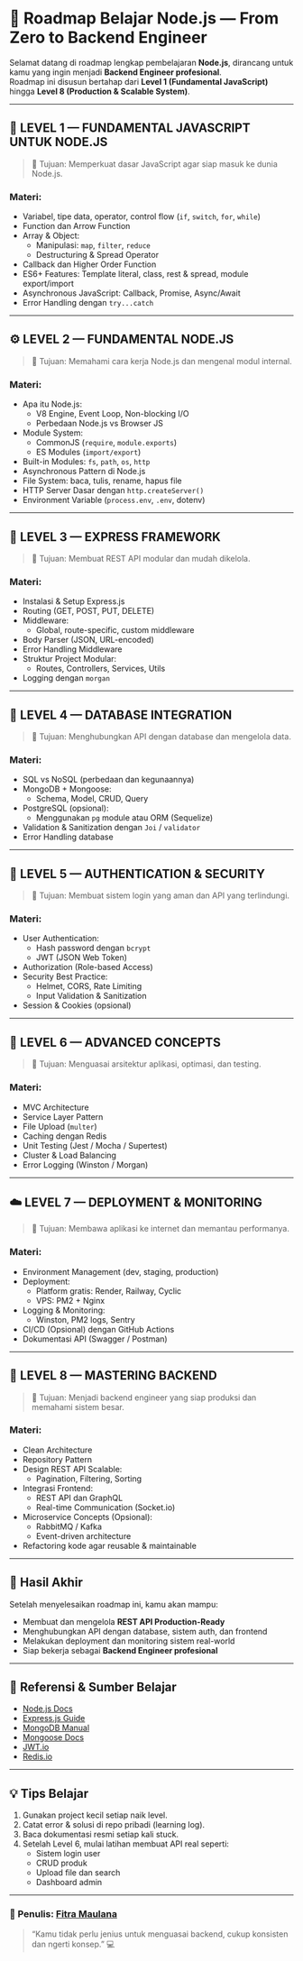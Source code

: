 # 🚀 Roadmap Belajar Node.js — From Zero to Backend Engineer

Selamat datang di roadmap lengkap pembelajaran **Node.js**, dirancang untuk kamu yang ingin menjadi **Backend Engineer profesional**.  
Roadmap ini disusun bertahap dari **Level 1 (Fundamental JavaScript)** hingga **Level 8 (Production & Scalable System)**.

---

## 📘 LEVEL 1 — FUNDAMENTAL JAVASCRIPT UNTUK NODE.JS

> 🎯 Tujuan: Memperkuat dasar JavaScript agar siap masuk ke dunia Node.js.

### Materi:

- Variabel, tipe data, operator, control flow (`if`, `switch`, `for`, `while`)
- Function dan Arrow Function
- Array & Object:
  - Manipulasi: `map`, `filter`, `reduce`
  - Destructuring & Spread Operator
- Callback dan Higher Order Function
- ES6+ Features: Template literal, class, rest & spread, module export/import
- Asynchronous JavaScript: Callback, Promise, Async/Await
- Error Handling dengan `try...catch`

---

## ⚙️ LEVEL 2 — FUNDAMENTAL NODE.JS

> 🎯 Tujuan: Memahami cara kerja Node.js dan mengenal modul internal.

### Materi:

- Apa itu Node.js:
  - V8 Engine, Event Loop, Non-blocking I/O
  - Perbedaan Node.js vs Browser JS
- Module System:
  - CommonJS (`require`, `module.exports`)
  - ES Modules (`import/export`)
- Built-in Modules: `fs`, `path`, `os`, `http`
- Asynchronous Pattern di Node.js
- File System: baca, tulis, rename, hapus file
- HTTP Server Dasar dengan `http.createServer()`
- Environment Variable (`process.env`, `.env`, dotenv)

---

## 🧱 LEVEL 3 — EXPRESS FRAMEWORK

> 🎯 Tujuan: Membuat REST API modular dan mudah dikelola.

### Materi:

- Instalasi & Setup Express.js
- Routing (GET, POST, PUT, DELETE)
- Middleware:
  - Global, route-specific, custom middleware
- Body Parser (JSON, URL-encoded)
- Error Handling Middleware
- Struktur Project Modular:
  - Routes, Controllers, Services, Utils
- Logging dengan `morgan`

---

## 🧩 LEVEL 4 — DATABASE INTEGRATION

> 🎯 Tujuan: Menghubungkan API dengan database dan mengelola data.

### Materi:

- SQL vs NoSQL (perbedaan dan kegunaannya)
- MongoDB + Mongoose:
  - Schema, Model, CRUD, Query
- PostgreSQL (opsional):
  - Menggunakan `pg` module atau ORM (Sequelize)
- Validation & Sanitization dengan `Joi` / `validator`
- Error Handling database

---

## 🔐 LEVEL 5 — AUTHENTICATION & SECURITY

> 🎯 Tujuan: Membuat sistem login yang aman dan API yang terlindungi.

### Materi:

- User Authentication:
  - Hash password dengan `bcrypt`
  - JWT (JSON Web Token)
- Authorization (Role-based Access)
- Security Best Practice:
  - Helmet, CORS, Rate Limiting
  - Input Validation & Sanitization
- Session & Cookies (opsional)

---

## 🧮 LEVEL 6 — ADVANCED CONCEPTS

> 🎯 Tujuan: Menguasai arsitektur aplikasi, optimasi, dan testing.

### Materi:

- MVC Architecture
- Service Layer Pattern
- File Upload (`multer`)
- Caching dengan Redis
- Unit Testing (Jest / Mocha / Supertest)
- Cluster & Load Balancing
- Error Logging (Winston / Morgan)

---

## ☁️ LEVEL 7 — DEPLOYMENT & MONITORING

> 🎯 Tujuan: Membawa aplikasi ke internet dan memantau performanya.

### Materi:

- Environment Management (dev, staging, production)
- Deployment:
  - Platform gratis: Render, Railway, Cyclic
  - VPS: PM2 + Nginx
- Logging & Monitoring:
  - Winston, PM2 logs, Sentry
- CI/CD (Opsional) dengan GitHub Actions
- Dokumentasi API (Swagger / Postman)

---

## 🧠 LEVEL 8 — MASTERING BACKEND

> 🎯 Tujuan: Menjadi backend engineer yang siap produksi dan memahami sistem besar.

### Materi:

- Clean Architecture
- Repository Pattern
- Design REST API Scalable:
  - Pagination, Filtering, Sorting
- Integrasi Frontend:
  - REST API dan GraphQL
  - Real-time Communication (Socket.io)
- Microservice Concepts (Opsional):
  - RabbitMQ / Kafka
  - Event-driven architecture
- Refactoring kode agar reusable & maintainable

---

## 🏁 Hasil Akhir

Setelah menyelesaikan roadmap ini, kamu akan mampu:

- Membuat dan mengelola **REST API Production-Ready**
- Menghubungkan API dengan database, sistem auth, dan frontend
- Melakukan deployment dan monitoring sistem real-world
- Siap bekerja sebagai **Backend Engineer profesional**

---

## 🧭 Referensi & Sumber Belajar

- [Node.js Docs](https://nodejs.org/en/docs)
- [Express.js Guide](https://expressjs.com/)
- [MongoDB Manual](https://www.mongodb.com/docs/)
- [Mongoose Docs](https://mongoosejs.com/docs/)
- [JWT.io](https://jwt.io/)
- [Redis.io](https://redis.io/)

---

## 💡 Tips Belajar

1. Gunakan project kecil setiap naik level.
2. Catat error & solusi di repo pribadi (learning log).
3. Baca dokumentasi resmi setiap kali stuck.
4. Setelah Level 6, mulai latihan membuat API real seperti:
   - Sistem login user
   - CRUD produk
   - Upload file dan search
   - Dashboard admin

---

### 📍 Penulis: [Fitra Maulana](https://github.com/fitramaulana)

> “Kamu tidak perlu jenius untuk menguasai backend, cukup konsisten dan ngerti konsep.” 💻
